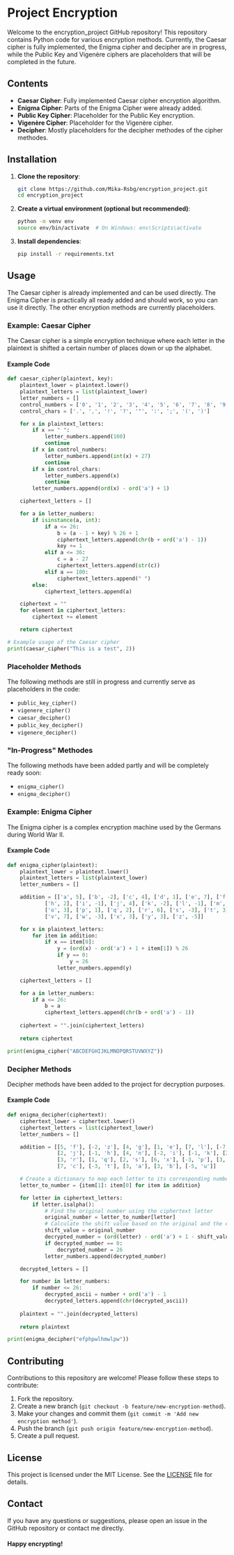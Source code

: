 # Project Encryption

Welcome to the encryption_project GitHub repository! This repository contains Python code for various encryption methods. Currently, the Caesar cipher is fully implemented, the Enigma cipher and decipher are in progress, while the Public Key and Vigenère ciphers are placeholders that will be completed in the future.

## Contents

- **Caesar Cipher**: Fully implemented Caesar cipher encryption algorithm.
- **Enigma Cipher**: Parts of the Enigma Cipher were already added.
- **Public Key Cipher**: Placeholder for the Public Key encryption.
- **Vigenère Cipher**: Placeholder for the Vigenère cipher.
- **Decipher**: Mostly placeholders for the decipher methodes of the cipher methodes.

## Installation

1. **Clone the repository**:
   ```sh
   git clone https://github.com/Mika-Rsbg/encryption_project.git
   cd encryption_project
   ```

2. **Create a virtual environment (optional but recommended)**:
   ```sh
   python -m venv env
   source env/bin/activate  # On Windows: env\Scripts\activate
   ```

3. **Install dependencies**:
   ```sh
   pip install -r requirements.txt
   ```

## Usage

The Caesar cipher is already implemented and can be used directly. The Enigma Cipher is practically all ready added and should work, so you can use it directly. The other encryption methods are currently placeholders.

### Example: Caesar Cipher

The Caesar cipher is a simple encryption technique where each letter in the plaintext is shifted a certain number of places down or up the alphabet.

#### Example Code

```python
def caesar_cipher(plaintext, key):
    plaintext_lower = plaintext.lower()
    plaintext_letters = list(plaintext_lower)
    letter_numbers = []
    control_numbers = ['0', '1', '2', '3', '4', '5', '6', '7', '8', '9']
    control_chars = ['.', ',', '!', '?', '"', ':', ';', '(', ')']

    for x in plaintext_letters:
        if x == " ":
            letter_numbers.append(100)
            continue
        if x in control_numbers:
            letter_numbers.append(int(x) + 27)
            continue
        if x in control_chars:
            letter_numbers.append(x)
            continue
        letter_numbers.append(ord(x) - ord('a') + 1)

    ciphertext_letters = []

    for a in letter_numbers:
        if isinstance(a, int):
            if a <= 26:
                b = (a - 1 + key) % 26 + 1
                ciphertext_letters.append(chr(b + ord('a') - 1))
                key += 1
            elif a <= 36:
                c = a - 27
                ciphertext_letters.append(str(c))
            elif a == 100:
                ciphertext_letters.append(" ")
        else:
            ciphertext_letters.append(a)

    ciphertext = ""
    for element in ciphertext_letters:
        ciphertext += element

    return ciphertext

# Example usage of the Caesar cipher
print(caesar_cipher("This is a test", 2))
```

### Placeholder Methods

The following methods are still in progress and currently serve as placeholders in the code:

- `public_key_cipher()`
- `vigenere_cipher()`
- `caesar_decipher()`
- `public_key_decipher()`
- `vigenere_decipher()`

### "In-Progress" Methodes

The following methods have been added partly and will be completely ready soon:

- `enigma_cipher()`
- `enigma_decipher()`

### Example: Enigma Cipher

The Enigma cipher is a complex encryption machine used by the Germans during World War II.

#### Example Code

```python
def enigma_cipher(plaintext):
    plaintext_lower = plaintext.lower()
    plaintext_letters = list(plaintext_lower)
    letter_numbers = []

    addition = [['a', 5], ['b', -2], ['c', 4], ['d', 1], ['e', 7], ['f', -7], ['g', -3], 
            ['h', 2], ['i', -1], ['j', 4], ['k', -2], ['l', -1], ['m', 2], ['n', -1], 
            ['o', 3], ['p', 1], ['q', 2], ['r', 6], ['s', -3], ['t', 3], ['u', 1], 
            ['v', 7], ['w', -3], ['x', 3], ['y', 3], ['z', -5]]

    for x in plaintext_letters:
        for item in addition:
            if x == item[0]:
                y = (ord(x) - ord('a') + 1 + item[1]) % 26
                if y == 0:
                    y = 26
                letter_numbers.append(y)

    ciphertext_letters = []

    for a in letter_numbers:
        if a <= 26:
            b = a
            ciphertext_letters.append(chr(b + ord('a') - 1))
    
    ciphertext = "".join(ciphertext_letters)
    
    return ciphertext

print(enigma_cipher("ABCDEFGHIJKLMNOPQRSTUVWXYZ"))
```

### Decipher Methods

Decipher methods have been added to the project for decryption purposes.

#### Example Code

```python
def enigma_decipher(ciphertext):
    ciphertext_lower = ciphertext.lower()
    ciphertext_letters = list(ciphertext_lower)
    letter_numbers = []

    addition = [[5, 'f'], [-2, 'z'], [4, 'g'], [1, 'e'], [7, 'l'], [-7, 'y'], [-3, 'd'],
                [2, 'j'], [-1, 'h'], [4, 'n'], [-2, 'i'], [-1, 'k'], [2, 'o'], [-1, 'm'],
                [3, 'r'], [1, 'q'], [2, 's'], [6, 'x'], [-3, 'p'], [3, 'w'], [1, 'v'],
                [7, 'c'], [-3, 't'], [3, 'a'], [3, 'b'], [-5, 'u']]

    # Create a dictionary to map each letter to its corresponding number
    letter_to_number = {item[1]: item[0] for item in addition}

    for letter in ciphertext_letters:
        if letter.isalpha():
            # Find the original number using the ciphertext letter
            original_number = letter_to_number[letter]
            # Calculate the shift value based on the original and the encrypted letter
            shift_value = original_number
            decrypted_number = (ord(letter) - ord('a') + 1 - shift_value) % 26
            if decrypted_number == 0:
                decrypted_number = 26
            letter_numbers.append(decrypted_number)

    decrypted_letters = []

    for number in letter_numbers:
        if number <= 26:
            decrypted_ascii = number + ord('a') - 1
            decrypted_letters.append(chr(decrypted_ascii))
    
    plaintext = "".join(decrypted_letters)
    
    return plaintext

print(enigma_decipher("efphpwlhmwlpw"))
```

## Contributing

Contributions to this repository are welcome! Please follow these steps to contribute:

1. Fork the repository.
2. Create a new branch (`git checkout -b feature/new-encryption-method`).
3. Make your changes and commit them (`git commit -m 'Add new encryption method'`).
4. Push the branch (`git push origin feature/new-encryption-method`).
5. Create a pull request.
   
## License

This project is licensed under the MIT License. See the <a href="/Mika-Rsbg/project_encryption/blob/main/LICENSE">LICENSE</a> file for details.

## Contact

If you have any questions or suggestions, please open an issue in the GitHub repository or contact me directly.

#### Happy encrypting!
